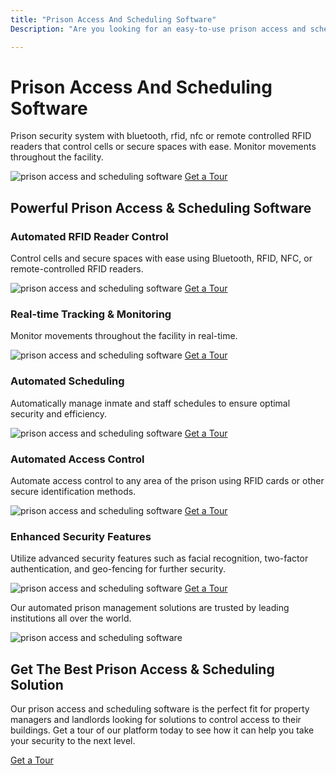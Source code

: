 ```yaml
---
title: "Prison Access And Scheduling Software"
Description: "Are you looking for an easy-to-use prison access and scheduling software to control access to your building? Our software is the perfect solution for landlords and property managers! Explore our range of features to find the best fit for you."

---
```


<h1>Prison Access And Scheduling Software</h1>
<p>Prison security system with bluetooth, rfid, nfc or remote controlled RFID readers that control cells or secure spaces with ease. Monitor movements throughout the facility. </p>
<img src="prison-security-system.jpg" alt="prison access and scheduling software"/>
<a href="/get-a-tour" class="btn btn-primary">Get a Tour</a>
<h2>Powerful Prison Access & Scheduling Software</h2>
<h3>Automated RFID Reader Control</h3>
<p>Control cells and secure spaces with ease using Bluetooth, RFID, NFC, or remote-controlled RFID readers.</p>
<img src="rfid-reader-control.jpg" alt="prison access and scheduling software"/>
<a href="/get-a-tour" class="btn btn-primary">Get a Tour</a>
<h3>Real-time Tracking & Monitoring</h3>
<p>Monitor movements throughout the facility in real-time.</p>
<img src="real-time-tracking.jpg" alt="prison access and scheduling software"/>
<a href="/get-a-tour" class="btn btn-primary">Get a Tour</a>
<h3>Automated Scheduling</h3>
<p>Automatically manage inmate and staff schedules to ensure optimal security and efficiency.</p>
<img src="automated-scheduling.jpg" alt="prison access and scheduling software"/>
<a href="/get-a-tour" class="btn btn-primary">Get a Tour</a>
<h3>Automated Access Control</h3>
<p>Automate access control to any area of the prison using RFID cards or other secure identification methods.</p>
<img src="automated-access-control.jpg" alt="prison access and scheduling software"/>
<a href="/get-a-tour" class="btn btn-primary">Get a Tour</a>
<h3>Enhanced Security Features</h3>
<p>Utilize advanced security features such as facial recognition, two-factor authentication, and geo-fencing for further security.</p>
<img src="enhanced-security.jpg" alt="prison access and scheduling software"/>
<a href="/get-a-tour" class="btn btn-primary">Get a Tour</a>
<p>Our automated prison management solutions are trusted by leading institutions all over the world. </p>
<img src="trusted-by.jpg" alt="prison access and scheduling software"/>
<h2>Get The Best Prison Access & Scheduling Solution</h2>
<p>Our prison access and scheduling software is the perfect fit for property managers and landlords looking for solutions to control access to their buildings. Get a tour of our platform today to see how it can help you take your security to the next level.</p>
<a href="/get-a-tour" class="btn btn-primary">Get a Tour</a>
